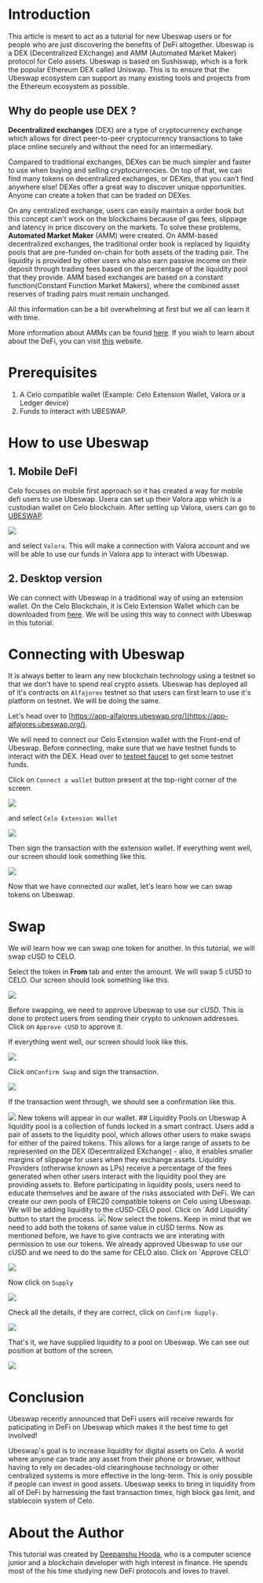 # Introduction

This article is meant to act as a tutorial for new Ubeswap users or for people who are just discovering the benefits of DeFi altogether. Ubeswap is a DEX \(Decentralized EXchange\) and AMM \(Automated Market Maker\) protocol for Celo assets. Ubeswap is based on Sushiswap, which is a fork the popular Ethereum DEX called Uniswap. This is to ensure that the Ubeswap ecosystem can support as many existing tools and projects from the Ethereum ecosystem as possible.

## Why do people use DEX ?

**Decentralized exchanges** \(DEX\) are a type of cryptocurrency exchange which allows for direct peer-to-peer cryptocurrency transactions to take place online securely and without the need for an intermediary.

Compared to traditional exchanges, DEXes can be much simpler and faster to use when buying and selling cryptocurrencies. On top of that, we can find many tokens on decentralized exchanges, or DEXes, that you can’t find anywhere else! DEXes offer a great way to discover unique opportunities. Anyone can create a token that can be traded on DEXes.

On any centralized exchange, users can easily maintain a order book but this concept can't work on the blockchains because of gas fees, slippage and latency in price discovery on the markets. To solve these problems, **Automated Market Maker** \(AMM\) were created. On AMM-based decentralized exchanges, the traditional order book is replaced by liquidity pools that are pre-funded on-chain for both assets of the trading pair. The liquidity is provided by other users who also earn passive income on their deposit through trading fees based on the percentage of the liquidity pool that they provide. AMM based exchanges are based on a constant function\(Constant Function Market Makers\), where the combined asset reserves of trading pairs must remain unchanged.

All this information can be a bit overwhelming at first but we all can learn it with time.

More information about AMMs can be found [here](https://blog.chain.link/challenges-in-defi-how-to-bring-more-capital-and-less-risk-to-automated-market-maker-dexs/). If you wish to learn about about the DeFi, you can visit [this](https://academy.ivanontech.com/blog/defi-encyclopedia-the-ultimate-list-of-decentralized-finance-terms) website.

# Prerequisites

1. A Celo compatible wallet \(Example: Celo Extension Wallet, Valora or a Ledger device\)
2. Funds to interact with UBESWAP.

# How to use Ubeswap

## 1. Mobile DeFI

Celo focuses on mobile first approach so it has created a way for mobile defi users to use Ubeswap. Usera can set up their Valora app which is a custodian wallet on Celo blockchain. After setting up Valora, users can go to [UBESWAP](https://app.ubeswap.org/).

![](https://imgur.com/WtXKsne.png)

and select `Valora`. This will make a connection with Valora account and we will be able to use our funds in Valora app to interact with Ubeswap.

## 2. Desktop version

We can connect with Ubeswap in a traditional way of using an extension wallet. On the Celo Blockchain, it is Celo Extension Wallet which can be downloaded from [here](https://chrome.google.com/webstore/detail/celoextensionwallet/kkilomkmpmkbdnfelcpgckmpcaemjcdh?hl=en). We will be using this way to connect with Ubeswap in this tutorial.

# Connecting with Ubeswap

It is always better to learn any new blockchain technology using a testnet so that we don't have to spend real crypto assets. Ubeswap has deployed all of it's contracts on `Alfajores` testnet so that users can first learn to use it's platform on testnet. We will be doing the same.

Let's head over to [https://app-alfajores.ubeswap.org/](https://app-alfajores.ubeswap.org/).

We will need to connect our Celo Extension wallet with the Front-end of Ubeswap. Before connecting, make sure that we have testnet funds to interact with the DEX. Head over to [testnet faucet](https://celo.org/developers/faucet) to get some testnet funds.

Click on `Connect a wallet` button present at the top-right corner of the screen.

![](https://imgur.com/5spw3xa.png)

and select `Celo Extension Wallet`

![](https://imgur.com/c8VnTn6.png)

Then sign the transaction with the extension wallet. If everything went well, our screen should look something like this.

![](https://imgur.com/v2wkn1t.png)

Now that we have connected our wallet, let's learn how we can swap tokens on Ubeswap.

# Swap

We will learn how we can swap one token for another. In this tutorial, we will swap cUSD to CELO.

Select the token in **From** tab and enter the amount. We will swap 5 cUSD to CELO. Our screen should look something like this.

![](https://imgur.com/eTZz9V1.png)

Before swapping, we need to approve Ubeswap to use our cUSD. This is done to protect users from sending their crypto to unknown addresses. Click on `Approve cUSD` to approve it.

If everything went well, our screen should look like this.

![](https://imgur.com/t3Kfo9G.png)

Click on`Confirm Swap` and sign the transaction.

![](https://imgur.com/Si8clM7.png)

If the transaction went through, we should see a confirmation like this.

 ![](https://imgur.com/kImJlAd.png) New tokens will appear in our wallet. \#\# Liquidity Pools on Ubeswap A liquidity pool is a collection of funds locked in a smart contract. Users add a pair of assets to the liquidity pool, which allows other users to make swaps for either of the paired tokens. This allows for a large range of assets to be represented on the DEX \(Decentralized EXchange\) - also, it enables smaller margins of slippage for users when they exchange assets. Liquidity Providers \(otherwise known as LPs\) receive a percentage of the fees generated when other users interact with the liquidity pool they are providing assets to. Before participating in liquidity pools, users need to educate themselves and be aware of the risks associated with DeFi. We can create our own pools of ERC20 compatible tokens on Celo using Ubeswap. We will be adding liquidity to the cUSD-CELO pool. Click on \`Add Liquidity\` button to start the process. ![](https://imgur.com/WGN5rHT.png) Now select the tokens. Keep in mind that we need to add both the tokens of same value in cUSD terms. Now as mentioned before, we have to give contracts we are interating with permission to use our tokens. We already approved Ubeswap to use our cUSD and we need to do the same for CELO also. Click on \`Approve CELO\`

![](https://imgur.com/hSaUqqD.png)

Now click on `Supply`

![](https://imgur.com/KAtfdQy.png)

Check all the details, if they are correct, click on `Confirm Supply`.

![](https://imgur.com/rhZP9a9.png)

That's it, we have supplied liquidity to a pool on Ubeswap. We can see out position at bottom of the screen.

![](https://imgur.com/wuXnaN8.png)

# Conclusion

Ubeswap recently announced that DeFi users will receive rewards for paticipating in DeFi on Ubeswap which makes it the best time to get involved!

Ubeswap's goal is to increase liquidity for digital assets on Celo. A world where anyone can trade any asset from their phone or browser, without having to rely on decades-old clearinghouse technology or other centralized systems is more effective in the long-term. This is only possible if people can invest in good assets. Ubeswap seeks to bring in liquidity from all of DeFi by harnessing the fast transaction times, high block gas limit, and stablecoin system of Celo.

# About the Author

This tutorial was created by [Deepanshu Hooda](https://github.com/gitofdeepanshu/), who is a computer science junior and a blockchain developer with high interest in finance. He spends most of the his time studying new DeFi protocols and loves to travel.